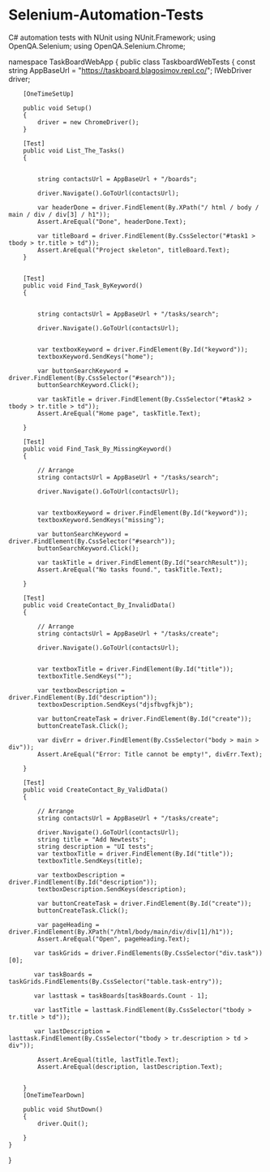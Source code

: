 # Selenium-Automation-Tests
C# automation tests with NUnit 
using NUnit.Framework;
using OpenQA.Selenium;
using OpenQA.Selenium.Chrome;

namespace TaskBoardWebApp
{
    public class TaskboardWebTests
    {
        const string AppBaseUrl = "https://taskboard.blagosimov.repl.co/";
        IWebDriver driver;

        [OneTimeSetUp]

        public void Setup()
        {
            driver = new ChromeDriver();
        }

        [Test]
        public void List_The_Tasks()
        {

           
            string contactsUrl = AppBaseUrl + "/boards";

            driver.Navigate().GoToUrl(contactsUrl);

            var headerDone = driver.FindElement(By.XPath("/ html / body / main / div / div[3] / h1"));
            Assert.AreEqual("Done", headerDone.Text);

            var titleBoard = driver.FindElement(By.CssSelector("#task1 > tbody > tr.title > td"));
            Assert.AreEqual("Project skeleton", titleBoard.Text);
        }

        
        [Test]
        public void Find_Task_ByKeyword()
        {

            
            string contactsUrl = AppBaseUrl + "/tasks/search";

            driver.Navigate().GoToUrl(contactsUrl);


            var textboxKeyword = driver.FindElement(By.Id("keyword"));
            textboxKeyword.SendKeys("home");

            var buttonSearchKeyword = driver.FindElement(By.CssSelector("#search"));
            buttonSearchKeyword.Click();

            var taskTitle = driver.FindElement(By.CssSelector("#task2 > tbody > tr.title > td"));
            Assert.AreEqual("Home page", taskTitle.Text);

        }

        [Test]
        public void Find_Task_By_MissingKeyword()
        {

            // Arrange
            string contactsUrl = AppBaseUrl + "/tasks/search";

            driver.Navigate().GoToUrl(contactsUrl);


            var textboxKeyword = driver.FindElement(By.Id("keyword"));
            textboxKeyword.SendKeys("missing");

            var buttonSearchKeyword = driver.FindElement(By.CssSelector("#search"));
            buttonSearchKeyword.Click();

            var taskTitle = driver.FindElement(By.Id("searchResult"));
            Assert.AreEqual("No tasks found.", taskTitle.Text);

        }

        [Test]
        public void CreateContact_By_InvalidData()
        {

            // Arrange
            string contactsUrl = AppBaseUrl + "/tasks/create";

            driver.Navigate().GoToUrl(contactsUrl);


            var textboxTitle = driver.FindElement(By.Id("title"));
            textboxTitle.SendKeys("");

            var textboxDescription = driver.FindElement(By.Id("description"));
            textboxDescription.SendKeys("djsfbvgfkjb");

            var buttonCreateTask = driver.FindElement(By.Id("create"));
            buttonCreateTask.Click();

            var divErr = driver.FindElement(By.CssSelector("body > main > div"));
            Assert.AreEqual("Error: Title cannot be empty!", divErr.Text);

        }

        [Test]
        public void CreateContact_By_ValidData()
        {

            // Arrange
            string contactsUrl = AppBaseUrl + "/tasks/create";

            driver.Navigate().GoToUrl(contactsUrl);
            string title = "Add Newtests";
            string description = "UI tests";
            var textboxTitle = driver.FindElement(By.Id("title"));
            textboxTitle.SendKeys(title);

            var textboxDescription = driver.FindElement(By.Id("description"));
            textboxDescription.SendKeys(description);

            var buttonCreateTask = driver.FindElement(By.Id("create"));
            buttonCreateTask.Click();

            var pageHeading = driver.FindElement(By.XPath("/html/body/main/div/div[1]/h1"));
            Assert.AreEqual("Open", pageHeading.Text);

           var taskGrids = driver.FindElements(By.CssSelector("div.task"))[0];

           var taskBoards = taskGrids.FindElements(By.CssSelector("table.task-entry"));

           var lasttask = taskBoards[taskBoards.Count - 1];

           var lastTitle = lasttask.FindElement(By.CssSelector("tbody > tr.title > td"));

           var lastDescription = lasttask.FindElement(By.CssSelector("tbody > tr.description > td > div"));

            Assert.AreEqual(title, lastTitle.Text);
            Assert.AreEqual(description, lastDescription.Text);


        }
        [OneTimeTearDown]

        public void ShutDown()
        {
            driver.Quit();

        }
    }
   }

